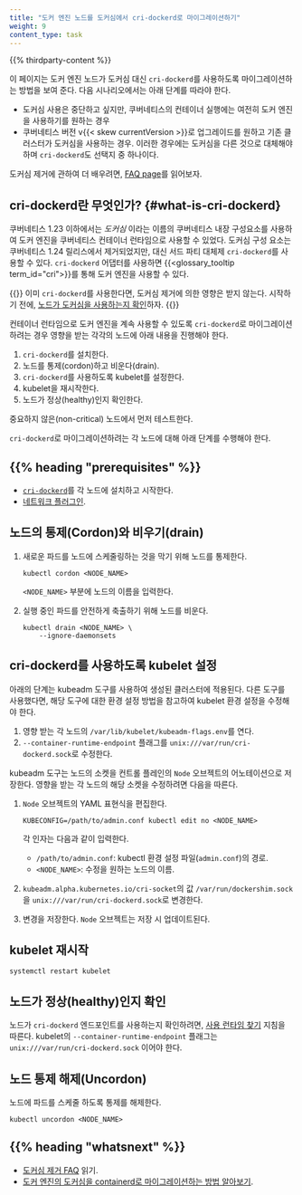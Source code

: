 ```yaml
---
title: "도커 엔진 노드를 도커심에서 cri-dockerd로 마이그레이션하기"
weight: 9
content_type: task 
---
```


{{% thirdparty-content %}}

이 페이지는 도커 엔진 노드가 도커심 대신 `cri-dockerd`를 사용하도록 마이그레이션하는 방법을 보여 준다.
다음 시나리오에서는 아래 단계를 따라야 한다.

 * 도커심 사용은 중단하고 싶지만,
    쿠버네티스의 컨테이너 실행에는 여전히 도커 엔진을 사용하기를 원하는 경우
 * 쿠버네티스 버전 v{{< skew currentVersion >}}로 업그레이드를 원하고
    기존 클러스터가 도커심을 사용하는 경우.
    이러한 경우에는 도커심을 다른 것으로 대체해야 하며 `cri-dockerd`도 선택지 중 하나이다.

도커심 제거에 관하여 더 배우려면, [FAQ page](/dockershim)를 읽어보자.

## cri-dockerd란 무엇인가? {#what-is-cri-dockerd}

쿠버네티스 1.23 이하에서는 _도커심_ 이라는 이름의 쿠버네티스 내장 구성요소를 사용하여
도커 엔진을 쿠버네티스 컨테이너 런타임으로 사용할 수 있었다.
도커심 구성 요소는 쿠버네티스 1.24 릴리스에서 제거되었지만,
대신 서드 파티 대체제 `cri-dockerd`를 사용할 수 있다.
`cri-dockerd` 어댑터를 사용하면 {{<glossary_tooltip term_id="cri">}}를 통해 도커 엔진을 사용할 수 있다.

{{<note>}}
이미 `cri-dockerd`를 사용한다면, 도커심 제거에 의한 영향은 받지 않는다.
시작하기 전에, [노드가 도커심을 사용하는지 확인](/docs/tasks/administer-cluster/migrating-from-dockershim/find-out-runtime-you-use/)하자.
{{</note>}}

컨테이너 런타임으로 도커 엔진을 계속 사용할 수 있도록
`cri-dockerd`로 마이그레이션하려는 경우
영향을 받는 각각의 노드에 아래 내용을 진행해야 한다.

1.  `cri-dockerd`를 설치한다.
1.  노드를 통제(cordon)하고 비운다(drain).
1.  `cri-dockerd`를 사용하도록 kubelet를 설정한다. 
1.  kubelet을 재시작한다.
1.  노드가 정상(healthy)인지 확인한다.

중요하지 않은(non-critical) 노드에서 먼저 테스트한다.

`cri-dockerd`로 마이그레이션하려는 각 노드에 대해
아래 단계를 수행해야 한다.

## {{% heading "prerequisites" %}}

*   [`cri-dockerd`](https://github.com/mirantis/cri-dockerd#build-and-install)를
    각 노드에 설치하고 시작한다.
*   [네트워크 플러그인](/ko/docs/concepts/extend-kubernetes/compute-storage-net/network-plugins/).

## 노드의 통제(Cordon)와 비우기(drain)

1.  새로운 파드를 노드에 스케줄링하는 것을 막기 위해 노드를 통제한다.

    ```shell
    kubectl cordon <NODE_NAME>
    ```
    `<NODE_NAME>` 부분에 노드의 이름을 입력한다.

1.  실행 중인 파드를 안전하게 축출하기 위해 노드를 비운다. 

    ```shell
    kubectl drain <NODE_NAME> \
        --ignore-daemonsets
    ```

## cri-dockerd를 사용하도록 kubelet 설정

아래의 단계는 kubeadm 도구를 사용하여 생성된 클러스터에 적용된다.
다른 도구를 사용했다면, 해당 도구에 대한 환경 설정 방법을 참고하여 
kubelet 환경 설정을 수정해야 한다.

1.  영향 받는 각 노드의 `/var/lib/kubelet/kubeadm-flags.env`를 연다.
1.  `--container-runtime-endpoint` 플래그를
    `unix:///var/run/cri-dockerd.sock`로 수정한다.

kubeadm 도구는 노드의 소켓을 컨트롤 플레인의 `Node` 오브젝트의 어노테이션으로 저장한다.
영향을 받는 각 노드의 해당 소켓을 수정하려면 다음을 따른다.

1.  `Node` 오브젝트의 YAML 표현식을 편집한다.

    ```shell
    KUBECONFIG=/path/to/admin.conf kubectl edit no <NODE_NAME>
    ```
    각 인자는 다음과 같이 입력한다.
    
    *   `/path/to/admin.conf`: 
        kubectl 환경 설정 파일(`admin.conf`)의 경로.
    *   `<NODE_NAME>`: 수정을 원하는 노드의 이름.

1.  `kubeadm.alpha.kubernetes.io/cri-socket`의 값
    `/var/run/dockershim.sock`을 `unix:///var/run/cri-dockerd.sock`로 변경한다.
1.  변경을 저장한다. `Node` 오브젝트는 저장 시 업데이트된다.

## kubelet 재시작

```shell
systemctl restart kubelet
```

## 노드가 정상(healthy)인지 확인

노드가 `cri-dockerd` 엔드포인트를 사용하는지 확인하려면,
[사용 런타임 찾기](/docs/tasks/administer-cluster/migrating-from-dockershim/find-out-runtime-you-use/) 지침을 따른다.
kubelet의 `--container-runtime-endpoint` 플래그는 `unix:///var/run/cri-dockerd.sock` 이어야 한다.

## 노드 통제 해제(Uncordon)

노드에 파드를 스케줄 하도록 통제를 해제한다. 

```shell
kubectl uncordon <NODE_NAME>
```

## {{% heading "whatsnext" %}}

*   [도커심 제거 FAQ](/dockershim/) 읽기.
*   [도커 엔진의 도커심을 containerd로 마이그레이션하는 방법 알아보기](/docs/tasks/administer-cluster/migrating-from-dockershim/change-runtime-containerd/). 